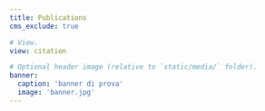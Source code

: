 ```yaml
---
title: Publications
cms_exclude: true

# View.
view: citation

# Optional header image (relative to `static/media/` folder).
banner:
  caption: 'banner di prova'
  image: 'banner.jpg'
---
```

